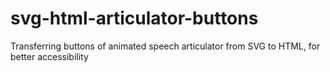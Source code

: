 # svg-html-articulator-buttons

Transferring buttons of animated speech articulator from SVG to HTML, for better accessibility 
